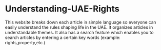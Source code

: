 # Understanding-UAE-Rights
This website breaks down each article in simple language so everyone can easily understand the rules shaping life in the UAE. It organizes articles in understandable themes. It also has a search feature which enables you to search articles by entering a certain key words (example: rights,property,etc.)


